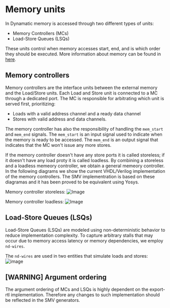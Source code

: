 # Memory units

In Dynamatic memory is accessed through two different types of units:
- Memory Controllers (MCs)
- Load-Store Queues (LSQs)

These units control when memory accesses start, end, and is which order they should be executed. More information about memory can be found in [here](https://github.com/EPFL-LAP/dynamatic/blob/main/docs/Specs/CircuitInterface.md).


## Memory controllers

Memory controllers are the interface units between the external memory and the Load/Store units. Each Load and Store unit is connected to a MC through a dedicated port. The MC is responsible for arbitrating which unit is served first, prioritizing:
- Loads with a valid address channel and a ready data channel
- Stores with valid address and data channels.

The memory controller has also the responsibility of handling the `mem_start` and `mem_end` signals. The `mem_start` is an input signal used to indicate when the memory is ready to be accessed. The `mem_end` is an output signal that indicates that the MC won't issue any more stores.

If the memory controller doesn't have any store ports it is called storeless; if it doesn't have any load proty it is called loadless. By combining a storeless and a loadless memeory controller, we obtain a general memeory controller.
In the following diagrams we show the current VHDL/Verilog implementation of the memory controllers. The SMV implementration is based on these diagramas and it has been proved to be equivalent using Yosys.

Memory controller storeless:
![Image](https://github.com/user-attachments/assets/09766580-2037-4f32-a33b-f64a58f217d8)

Memory controller loadless:
![Image](https://github.com/user-attachments/assets/68eff081-3adc-4fdc-89e7-789c4ebbc2f6)

## Load-Store Queues (LSQs)

Load-Store Queues (LSQs) are modeled using non-deterministic behavior to reduce implementation complexity. To capture arbitrary stalls that may occur due to memory access latency or memory dependencies, we employ `nd-wires`.

The `nd-wires` are used in two entities that simulate loads and stores:
![image](https://github.com/user-attachments/assets/13be6367-9975-4601-b345-a766807264a5)


## [WARNING] Argument ordering

The argument ordering of MCs and LSQs is highly dependent on the export-rtl implementation. Therefore any changes to such implementation should be reflected in the SMV generators.
